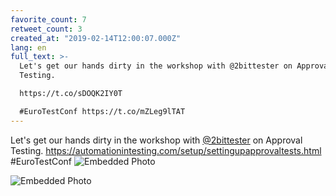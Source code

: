 ```yaml
---
favorite_count: 7
retweet_count: 3
created_at: "2019-02-14T12:00:07.000Z"
lang: en
full_text: >-
  Let's get our hands dirty in the workshop with @2bittester on Approval
  Testing.

  https://t.co/sDOQK2IY0T

  #EuroTestConf https://t.co/mZLeg9lTAT
---
```


Let's get our hands dirty in the workshop with
[@2bittester](https://twitter.com/2bittester) on Approval Testing.
<https://automationintesting.com/setup/settingupapprovaltests.html>
#EuroTestConf
![Embedded Photo](https://twitter-media-coderbyheart.s3.eu-north-1.amazonaws.com/1096016232657154048-DzXU7cEXQAAgTf-.jpg)

![Embedded Photo](https://twitter-media-coderbyheart.s3.eu-north-1.amazonaws.com/1096016232657154048-DzXU8YJXQAA5SFd.jpg)
